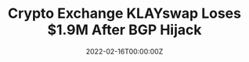 ---
title: Crypto Exchange KLAYswap Loses $1.9M After BGP Hijack
tags:
- DeFi
date: "2022-02-16T00:00:00Z"

# Optional external URL for project (replaces project detail page).
external_link: "https://www.bankinfosecurity.com/crypto-exchange-klayswap-loses-19m-after-bgp-hijack-a-18518"
---